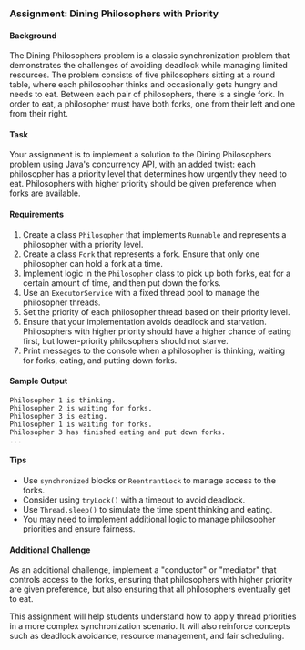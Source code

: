 ### Assignment: Dining Philosophers with Priority

#### Background
The Dining Philosophers problem is a classic synchronization problem that demonstrates the challenges of avoiding deadlock while managing limited resources. The problem consists of five philosophers sitting at a round table, where each philosopher thinks and occasionally gets hungry and needs to eat. Between each pair of philosophers, there is a single fork. In order to eat, a philosopher must have both forks, one from their left and one from their right.

#### Task
Your assignment is to implement a solution to the Dining Philosophers problem using Java's concurrency API, with an added twist: each philosopher has a priority level that determines how urgently they need to eat. Philosophers with higher priority should be given preference when forks are available.

#### Requirements
1. Create a class `Philosopher` that implements `Runnable` and represents a philosopher with a priority level.
2. Create a class `Fork` that represents a fork. Ensure that only one philosopher can hold a fork at a time.
3. Implement logic in the `Philosopher` class to pick up both forks, eat for a certain amount of time, and then put down the forks.
4. Use an `ExecutorService` with a fixed thread pool to manage the philosopher threads.
5. Set the priority of each philosopher thread based on their priority level.
6. Ensure that your implementation avoids deadlock and starvation. Philosophers with higher priority should have a higher chance of eating first, but lower-priority philosophers should not starve.
7. Print messages to the console when a philosopher is thinking, waiting for forks, eating, and putting down forks.

#### Sample Output
```
Philosopher 1 is thinking.
Philosopher 2 is waiting for forks.
Philosopher 3 is eating.
Philosopher 1 is waiting for forks.
Philosopher 3 has finished eating and put down forks.
...
```

#### Tips
- Use `synchronized` blocks or `ReentrantLock` to manage access to the forks.
- Consider using `tryLock()` with a timeout to avoid deadlock.
- Use `Thread.sleep()` to simulate the time spent thinking and eating.
- You may need to implement additional logic to manage philosopher priorities and ensure fairness.

#### Additional Challenge
As an additional challenge, implement a "conductor" or "mediator" that controls access to the forks, ensuring that philosophers with higher priority are given preference, but also ensuring that all philosophers eventually get to eat.

This assignment will help students understand how to apply thread priorities in a more complex synchronization scenario. It will also reinforce concepts such as deadlock avoidance, resource management, and fair scheduling.
